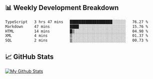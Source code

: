 ## 📊 Weekly Development Breakdown
<!--START_SECTION:waka-->

```txt
TypeScript   3 hrs 47 mins   ███████████████████░░░░░░   76.27 %
Markdown     47 mins         ████░░░░░░░░░░░░░░░░░░░░░   15.76 %
HTML         14 mins         █▒░░░░░░░░░░░░░░░░░░░░░░░   04.90 %
XML          4 mins          ▒░░░░░░░░░░░░░░░░░░░░░░░░   01.37 %
SQL          2 mins          ▒░░░░░░░░░░░░░░░░░░░░░░░░   00.73 %
```

<!--END_SECTION:waka-->

## 📈 GitHub Stats
[![My Github Stats](https://github-readme-stats.vercel.app/api?username=triagung128&show_icons=true&hide=contribs,issues&count_private=true&theme=tokyonight)](https://github.com/triagung128)

<!-- [![Top Langs](https://github-readme-stats.vercel.app/api/top-langs/?username=triagung128&layout=compact)](https://github.com/triagung128) -->
